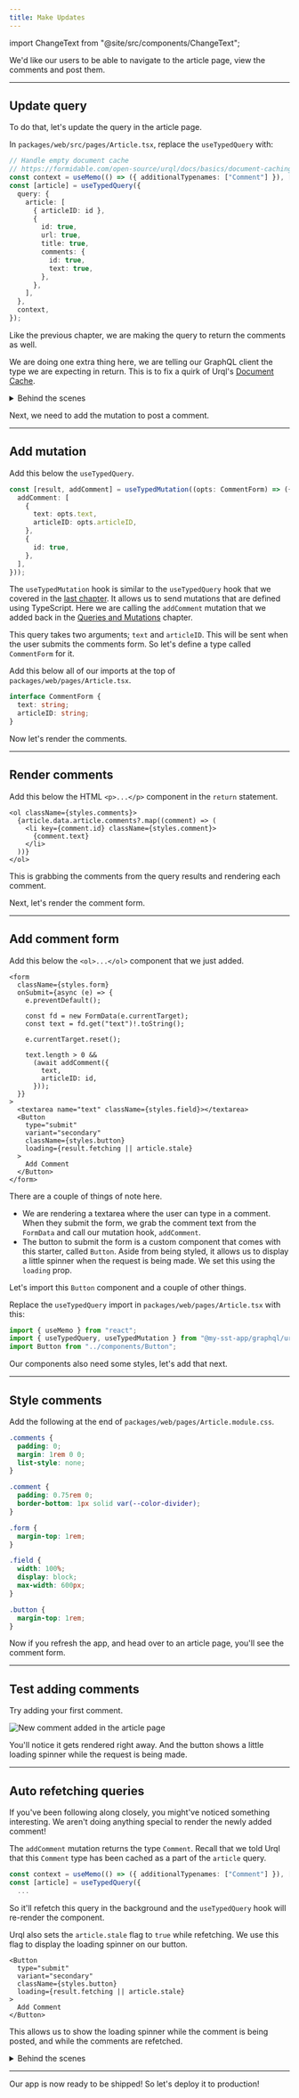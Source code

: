 ```yaml
---
title: Make Updates
---
```


import ChangeText from "@site/src/components/ChangeText";

We'd like our users to be able to navigate to the article page, view the comments and post them.

---

## Update query

To do that, let's update the query in the article page.

<ChangeText>

In `packages/web/src/pages/Article.tsx`, replace the `useTypedQuery` with:

</ChangeText>

```ts title="packages/web/src/pages/Article.tsx" {1-3,12-15,19}
// Handle empty document cache
// https://formidable.com/open-source/urql/docs/basics/document-caching/#adding-typenames
const context = useMemo(() => ({ additionalTypenames: ["Comment"] }), []);
const [article] = useTypedQuery({
  query: {
    article: [
      { articleID: id },
      {
        id: true,
        url: true,
        title: true,
        comments: {
          id: true,
          text: true,
        },
      },
    ],
  },
  context,
});
```

Like the previous chapter, we are making the query to return the comments as well.

We are doing one extra thing here, we are telling our GraphQL client the type we are expecting in return. This is to fix a quirk of Urql's [Document Cache](https://formidable.com/open-source/urql/docs/basics/document-caching/#document-cache-gotchas).

<details>
<summary>Behind the scenes</summary>

As we looked at in the [last chapter](render-queries.md#typesafe-graphql-client), we are using Urql as our GraphQL client. One notable feature of Urql is the way it caches our requests.

It avoids sending the same request to a GraphQL API repeatedly by caching the result of each query. It works like the cache in a browser. So if you go to your app homepage, navigate to an article, and navigate back; the homepage will load instantly. Urql automatically tracks what's been fetched and refetches queries when the data has been mutated.

By default, this is an in-memory cache, but you can configure Urql to store this in the browser's local storage. Urql's powerful caching mechanism is partly why we recommend it in our starter.

Behind the scenes, Urql creates a key for each request that's sent based on a query and its variables. It also requests additional type information from the GraphQL API. This adds an additional `__typename` field to a query's results. This field specifies the type being returned, and Urql keeps track of this.

So when we send a mutation and Urql notices that it has a type that was previously requested in a cached query, it'll invalidate that query's cache automatically!

This works great except for the case where a query returns an empty set of results and there is no `__typename` field. Without this info, Urql wouldn't know that it needs to invalidate the cache.

</details>

Next, we need to add the mutation to post a comment.

---

## Add mutation

<ChangeText>

Add this below the `useTypedQuery`.

</ChangeText>

```ts title="packages/web/src/pages/Article.tsx"
const [result, addComment] = useTypedMutation((opts: CommentForm) => ({
  addComment: [
    {
      text: opts.text,
      articleID: opts.articleID,
    },
    {
      id: true,
    },
  ],
}));
```

The `useTypedMutation` hook is similar to the `useTypedQuery` hook that we covered in the [last chapter](render-queries.md#typesafe-graphql-client). It allows us to send mutations that are defined using TypeScript. Here we are calling the `addComment` mutation that we added back in the [Queries and Mutations](queries-and-mutations.md#create-a-new-mutation) chapter.

This query takes two arguments; `text` and `articleID`. This will be sent when the user submits the comments form. So let's define a type called `CommentForm` for it.

<ChangeText>

Add this below all of our imports at the top of `packages/web/pages/Article.tsx`.

</ChangeText>

```ts title="packages/web/src/pages/Article.tsx"
interface CommentForm {
  text: string;
  articleID: string;
}
```

Now let's render the comments.

---

## Render comments

<ChangeText>

Add this below the HTML `<p>...</p>` component in the `return` statement.

</ChangeText>

```tsx title="packages/web/src/pages/Article.tsx"
<ol className={styles.comments}>
  {article.data.article.comments?.map((comment) => (
    <li key={comment.id} className={styles.comment}>
      {comment.text}
    </li>
  ))}
</ol>
```

This is grabbing the comments from the query results and rendering each comment.

Next, let's render the comment form.

---

## Add comment form

<ChangeText>

Add this below the `<ol>...</ol>` component that we just added.

</ChangeText>

```tsx title="packages/web/src/pages/Article.tsx"
<form
  className={styles.form}
  onSubmit={async (e) => {
    e.preventDefault();

    const fd = new FormData(e.currentTarget);
    const text = fd.get("text")!.toString();

    e.currentTarget.reset();

    text.length > 0 &&
      (await addComment({
        text,
        articleID: id,
      }));
  }}
>
  <textarea name="text" className={styles.field}></textarea>
  <Button
    type="submit"
    variant="secondary"
    className={styles.button}
    loading={result.fetching || article.stale}
  >
    Add Comment
  </Button>
</form>
```

There are a couple of things of note here.

- We are rendering a textarea where the user can type in a comment. When they submit the form, we grab the comment text from the `FormData` and call our mutation hook, `addComment`.
- The button to submit the form is a custom component that comes with this starter, called `Button`. Aside from being styled, it allows us to display a little spinner when the request is being made. We set this using the `loading` prop.

Let's import this `Button` component and a couple of other things.

<ChangeText>

Replace the `useTypedQuery` import in `packages/web/pages/Article.tsx` with this:

</ChangeText>

```ts title="packages/web/src/pages/Article.tsx"
import { useMemo } from "react";
import { useTypedQuery, useTypedMutation } from "@my-sst-app/graphql/urql";
import Button from "../components/Button";
```

Our components also need some styles, let's add that next.

---

## Style comments

<ChangeText>

Add the following at the end of `packages/web/pages/Article.module.css`.

</ChangeText>

```css title="packages/web/src/pages/Article.module.css"
.comments {
  padding: 0;
  margin: 1rem 0 0;
  list-style: none;
}

.comment {
  padding: 0.75rem 0;
  border-bottom: 1px solid var(--color-divider);
}

.form {
  margin-top: 1rem;
}

.field {
  width: 100%;
  display: block;
  max-width: 600px;
}

.button {
  margin-top: 1rem;
}
```

Now if you refresh the app, and head over to an article page, you'll see the comment form.

---

## Test adding comments

Try adding your first comment.

![New comment added in the article page](/img/make-updates/new-comment-added-in-the-articles-page.png)

You'll notice it gets rendered right away. And the button shows a little loading spinner while the request is being made.

---

## Auto refetching queries

If you've been following along closely, you might've noticed something interesting. We aren't doing anything special to render the newly added comment!

The `addComment` mutation returns the type `Comment`. Recall that we told Urql that this `Comment` type has been cached as a part of the `article` query.

```ts
const context = useMemo(() => ({ additionalTypenames: ["Comment"] }), []);
const [article] = useTypedQuery({
  ...
```

So it'll refetch this query in the background and the `useTypedQuery` hook will re-render the component.

Urql also sets the `article.stale` flag to `true` while refetching. We use this flag to display the loading spinner on our button.

```tsx {5}
<Button
  type="submit"
  variant="secondary"
  className={styles.button}
  loading={result.fetching || article.stale}
>
  Add Comment
</Button>
```

This allows us to show the loading spinner while the comment is being posted, and while the comments are refetched.

<details>
<summary>Behind the scenes</summary>

The `addComment` mutation returns an object with `__typename`, `Comment`. If you inspect the network requests, it'll look something like this.

```json
{
  "data": {
    "addComment": {
      "id": "01GB6C5DK6YBDDYE9CSZGF8DN4",
      "__typename": "Comment"
    }
  }
}
```

We als tell Urql that our `article` query contains the type `Comments` by passing in the `additionalTypenames` as a context.

```ts
const context = useMemo(() => ({ additionalTypenames: ["Comment"] }), []);
```

Recall that we need to do this because initially the `article` query might not have any comments. So it won't be able to rely on the `__typename` that's returned.

Now when Urql sees a mutation that affects the `Comment` type, it'll look for all the queries on the page that contain that type and refetch them in the background.

</details>

---

Our app is now ready to be shipped! So let's deploy it to production!
